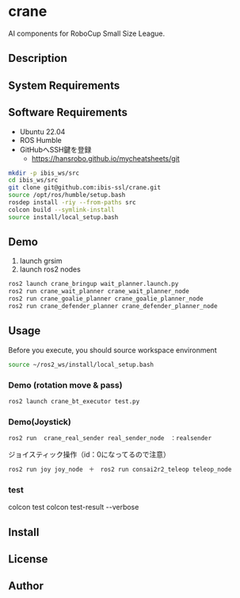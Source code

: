 # crane
AI components for RoboCup Small Size League.

## Description
## System Requirements
## Software Requirements

- Ubuntu 22.04
- ROS Humble
- GitHubへSSH鍵を登録
    - https://hansrobo.github.io/mycheatsheets/git

~~~bash
mkdir -p ibis_ws/src
cd ibis_ws/src
git clone git@github.com:ibis-ssl/crane.git
source /opt/ros/humble/setup.bash
rosdep install -riy --from-paths src
colcon build --symlink-install
source install/local_setup.bash
~~~

## Demo
1. launch grsim
2. launch ros2 nodes
~~~bash
ros2 launch crane_bringup wait_planner.launch.py
ros2 run crane_wait_planner crane_wait_planner_node
ros2 run crane_goalie_planner crane_goalie_planner_node
ros2 run crane_defender_planner crane_defender_planner_node
~~~

## Usage
Before you execute, you should source workspace environment
~~~bash
source ~/ros2_ws/install/local_setup.bash
~~~
### Demo (rotation move & pass)
~~~bash
ros2 launch crane_bt_executor test.py
~~~
### Demo(Joystick)
~~~bash
ros2 run  crane_real_sender real_sender_node　：realsender
~~~
ジョイスティック操作（id：0になってるので注意）
~~~bash
ros2 run joy joy_node　＋　ros2 run consai2r2_teleop teleop_node
~~~
### test
colcon test
colcon test-result --verbose

## Install
## License
## Author
